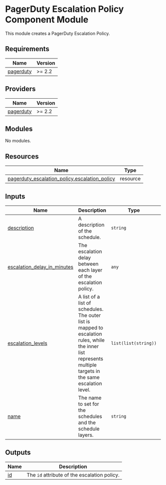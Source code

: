 # PagerDuty Escalation Policy Component Module

This module creates a PagerDuty Escalation Policy.

<!-- BEGIN_TF_DOCS -->
## Requirements

| Name | Version |
|------|---------|
| <a name="requirement_pagerduty"></a> [pagerduty](#requirement\_pagerduty) | >= 2.2 |

## Providers

| Name | Version |
|------|---------|
| <a name="provider_pagerduty"></a> [pagerduty](#provider\_pagerduty) | >= 2.2 |

## Modules

No modules.

## Resources

| Name | Type |
|------|------|
| [pagerduty_escalation_policy.escalation_policy](https://registry.terraform.io/providers/pagerduty/pagerduty/latest/docs/resources/escalation_policy) | resource |

## Inputs

| Name | Description | Type | Default | Required |
|------|-------------|------|---------|:--------:|
| <a name="input_description"></a> [description](#input\_description) | A description of the schedule. | `string` | n/a | yes |
| <a name="input_escalation_delay_in_minutes"></a> [escalation\_delay\_in\_minutes](#input\_escalation\_delay\_in\_minutes) | The escalation delay between each layer of the escalation policy. | `any` | n/a | yes |
| <a name="input_escalation_levels"></a> [escalation\_levels](#input\_escalation\_levels) | A list of a list of schedules. The outer list is mapped to escalation rules, while the inner list represents multiple targets in the same escalation level. | `list(list(string))` | n/a | yes |
| <a name="input_name"></a> [name](#input\_name) | The name to set for the schedules and the schedule layers. | `string` | n/a | yes |

## Outputs

| Name | Description |
|------|-------------|
| <a name="output_id"></a> [id](#output\_id) | The `id` attribute of the escalation policy. |
<!-- END_TF_DOCS -->
